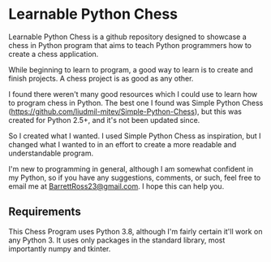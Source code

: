 # Learnable Python Chess

Learnable Python Chess is a github repository designed to showcase a chess in Python program that aims to teach Python programmers how to create a chess application.

While beginning to learn to program, a good way to learn is to create and finish projects. A chess project is as good as any other.

I found there weren't many good resources which I could use to learn how to program chess in Python.
The best one I found was Simple Python Chess (https://github.com/liudmil-mitev/Simple-Python-Chess), but this was created for Python 2.5+, and it's not been updated since.

So I created what I wanted.
I used Simple Python Chess as inspiration, but I changed what I wanted to in an effort to create a more readable and understandable program.

I'm new to programming in general, although I am somewhat confident in my Python, so if you have any suggestions, comments, or such, feel free to email me at BarrettRoss23@gmail.com.
I hope this can help you.

## Requirements
This Chess Program uses Python 3.8, although I'm fairly certain it'll work on any Python 3.
It uses only packages in the standard library, most importantly numpy and tkinter.
